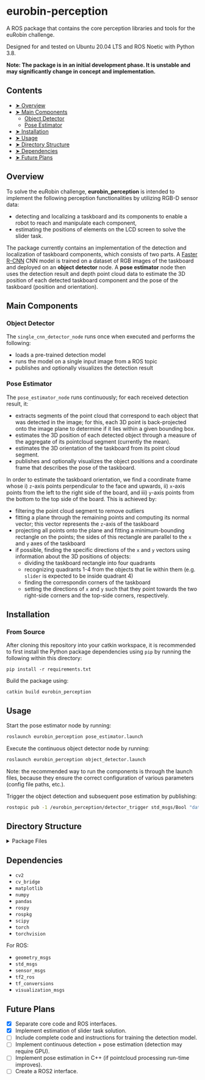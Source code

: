 # eurobin-perception

A ROS package that contains the core perception libraries and tools for the euRobin challenge.

Designed for and tested on Ubuntu 20.04 LTS and ROS Noetic with Python 3.8.

<b>Note: The package is in an initial development phase. It is unstable and may significantly change in concept and implementation.</b>

## Contents
- [➤ Overview](#overview)
- [➤ Main Components](#main-components)
    - [Object Detector](#object-detector)
    - [Pose Estimator](#pose-estimator)
- [➤ Installation](#installation)
- [➤ Usage](#usage)
- [➤ Directory Structure](#directory-structure)
- [➤ Dependencies](#dependencies)
- [➤ Future Plans](#future-plans)

## Overview

To solve the euRobin challenge, <b>eurobin_perception</b> is intended to implement the following perception functionalities by utilizing RGB-D sensor data:
* detecting and localizing a taskboard and its components to enable a robot to reach and manipulate each component,
* estimating the positions of elements on the LCD screen to solve the slider task.

The package currently contains an implementation of the detection and localization of taskboard components, which consists of two parts. A [Faster R-CNN](https://pytorch.org/vision/main/models/faster_rcnn.html) CNN model is trained on a dataset of RGB images of the taskboard and deployed on an <b>object detector</b> node. A <b>pose estimator</b> node then uses the detection result and depth point cloud data to estimate the 3D position of each detected taskboard component and the pose of the taskboard (position and orientation).

## Main Components

### Object Detector

The `single_cnn_detector_node` runs once when executed and performs the following:
* loads a pre-trained detection model
* runs the model on a single input image from a ROS topic
* publishes and optionally visualizes the detection result

### Pose Estimator

The `pose_estimator_node` runs continuously; for each received detection result, it:
* extracts segments of the point cloud that correspond to each object that was detected in the image; for this, each 3D point is back-projected onto the image plane to determine if it lies within a given bounding box.
* estimates the 3D position of each detected object through a measure of the aggregate of its pointcloud segment (currently the mean).
* estimates the 3D orientation of the taskboard from its point cloud segment.
* publishes and optionally visualizes the object positions and a coordinate frame that describes the pose of the taskboard.

In order to estimate the taskboard orientation, we find a coordinate frame whose i) `z`-axis points perpendicular to the face and upwards, ii) `x`-axis points from the left to the right side of the board, and iii) `y`-axis points from the bottom to the top side of the board. This is achieved by:
* filtering the point cloud segment to remove outliers
* fitting a plane through the remaining points and computing its normal vector; this vector represents the `z`-axis of the taskboard
* projecting all points onto the plane and fitting a minimum-bounding rectangle on the points; the sides of this rectangle are parallel to the `x` and `y` axes of the taskboard
* if possible, finding the specific directions of the `x` and `y` vectors using information about the 3D positions of objects:
  * dividing the taskboard rectangle into four quadrants
  * recognizing quadrants 1-4 from the objects that lie within them (e.g. `slider` is expected to be inside quadrant 4)
  * finding the correspondin corners of the taskboard
  * setting the directions of `x` and `y` such that they point towards the two right-side corners and the top-side corners, respectively.

## Installation

### From Source

After cloning this repository into your catkin workspace, it is recommended to first install the Python package dependencies using `pip` by running the following within this directory:
```
pip install -r requirements.txt
```

Build the package using:
```
catkin build eurobin_perception
```

## Usage

Start the pose estimator node by running:
```bash
roslaunch eurobin_perception pose_estimator.launch
```

Execute the continuous object detector node by running:
```bash
roslaunch eurobin_perception object_detector.launch
```

Note: the recommended way to run the components is through the launch files, because they ensure the correct configuration of various parameters (config file paths, etc.).

Trigger the object detection and subsequent pose estimation by publishing:
```bash
rostopic pub -1 /eurobin_perception/detector_trigger std_msgs/Bool "data: true"
```

## Directory Structure

<details>
<summary> Package Files </summary>

```
eurobin-perception
│
├── src
│   └── eurobin_perception
│       ├── __init__.py
│       ├── dataset.py
│       ├── models.py
│       ├── utils.py
│       └── visualization.py
│
├── ros
│   └── scripts
│   |   ├── single_cnn_detector_node
│   |   └── pose_estimator_node
│   └── launch
│       ├── object_detector_single.launch
│       └── pose_estimator.launch
│
├── scripts
│   └── test_dmp_approximator.py
│
├── config/
├── models/
├── msg/
├── setup.py
├── CMakeLists.txt
├── package.xml
├── requirements.txt
├── README.md
└── LICENSE
```

</details>


## Dependencies

* `cv2`
* `cv_bridge`
* `matplotlib`
* `numpy`
* `pandas`
* `rospy`
* `rospkg`
* `scipy`
* `torch`
* `torchvision`

For ROS:

* `geometry_msgs`
* `std_msgs`
* `sensor_msgs`
* `tf2_ros`
* `tf_conversions`
* `visualization_msgs`

## Future Plans

- [X] Separate core code and ROS interfaces.
- [X] Implement estimation of slider task solution.
- [ ] Include complete code and instructions for training the detection model.
- [ ] Implement continuous detection + pose estimation (detection may require GPU).
- [ ] Implement pose estimation in C++ (if pointcloud processing run-time improves).
- [ ] Create a ROS2 interface.

<!-- TODO: Add references, etc., if any
## Credits
* ...
 -->

